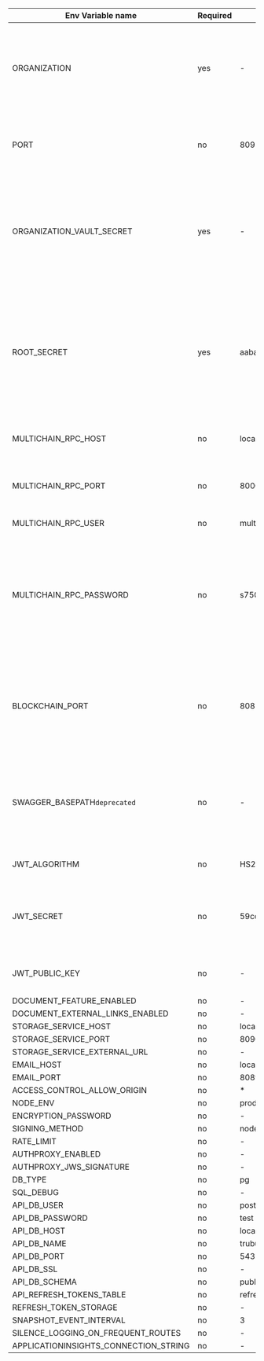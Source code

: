 | Env Variable name | Required | Default Value | Description |
|------------------|----------------------|---------------|-------------|
| ORGANIZATION | yes | - | In the blockchain network, each node is represented by its organization name. This environment variable sets this organization name. It is used to create the organization stream on the blockchain and is also displayed in the frontend's top right corner.  |
| PORT | no | 8091 | The port used to expose the API for your installation.  Example: If you run TruBudget locally and set API_PORT to `8080`, you can reach the API via `localhost:8080/api`.  |
| ORGANIZATION_VAULT_SECRET | yes | - | This is the key to en-/decrypt user data of an organization. If you want to add a new node for your organization, you want users to be able to log in on either node.  **Caution:** If you want to run TruBudget in production, make sure NOT to use the default value from the `.env_example` file! Invalid values: secret. |
| ROOT_SECRET | yes | aaba5fcbe677fc0d952c29d8928d283601a6e26ae84149185feb45fd81785f63 | The root secret is the password for the root user. If you start with an empty blockchain, the root user is needed to add other users, approve new nodes,.. If you don't set a value via the environment variable, the API generates one randomly and prints it to the console  **Caution:** If you want to run TruBudget in production, make sure to set a secure root secret.  |
| MULTICHAIN_RPC_HOST | no | localhost | The IP address of the blockchain (not multichain daemon,but they are usally the same) you want to connect to.  |
| MULTICHAIN_RPC_PORT | no | 8000 | The Port of the blockchain where the server is available for incoming http connections (e.g. readiness, versions, backup and restore)  |
| MULTICHAIN_RPC_USER | no | multichainrpc | The user used to connect to the multichain daemon.  |
| MULTICHAIN_RPC_PASSWORD | no | s750SiJnj50yIrmwxPnEdSzpfGlTAHzhaUwgqKeb0G1j | Password used by the API to connect to the blockchain. The password is set by the origin node upon start. Every beta node needs to use the same RPC password in order to be able to connect to the blockchain.  **Hint:** Although the MULTICHAIN_RPC_PASSWORD is not required it is highly recommended to set an own secure one.  |
| BLOCKCHAIN_PORT | no | 8085 | The port used to expose the multichain daemon of your Trubudget blockchain installation(bc). The port used to connect to the multichain daemon(api). This will be used internally for the communication between the API and the multichain daemon.  |
| SWAGGER_BASEPATH`deprecated` | no | - | deprecated This variable was used to choose which environment (prod or test) is used for testing the requests. The variable is deprecated now, as the Swagger documentation can be used for the prod and test environment separately. Example values: /. |
| JWT_ALGORITHM | no | HS256 | Algorithm used for signing and verifying JWTs. Allowed values: HS256, RS256. |
| JWT_SECRET | no | 59cc214d8a8128f72f8f130f71bd4a2c5f6c223ae9ea8b9484055150d1807fbd | A string that is used to sign JWT which are created by the authenticate endpoint of the api. If JWT_ALGORITHM is set to `RS256`, this is required and holds BASE64 encoded PEM encoded private key for RSA.  |
| JWT_PUBLIC_KEY | no | - | If JWT_ALGORITHM is set to `RS256`, this is required and holds BASE64 encoded PEM encoded public key for RSA.  |
| DOCUMENT_FEATURE_ENABLED | no | - | -  |
| DOCUMENT_EXTERNAL_LINKS_ENABLED | no | - | -  |
| STORAGE_SERVICE_HOST | no | localhost | -  |
| STORAGE_SERVICE_PORT | no | 8090 | -  |
| STORAGE_SERVICE_EXTERNAL_URL | no | - | -  |
| EMAIL_HOST | no | localhost | -  |
| EMAIL_PORT | no | 8089 | -  |
| ACCESS_CONTROL_ALLOW_ORIGIN | no | * | -  |
| NODE_ENV | no | production | -  |
| ENCRYPTION_PASSWORD | no | - | -  |
| SIGNING_METHOD | no | node | -  |
| RATE_LIMIT | no | - | - Allowed values: . |
| AUTHPROXY_ENABLED | no | - | -  |
| AUTHPROXY_JWS_SIGNATURE | no | - | -  |
| DB_TYPE | no | pg | -  |
| SQL_DEBUG | no | - | -  |
| API_DB_USER | no | postgres | -  |
| API_DB_PASSWORD | no | test | -  |
| API_DB_HOST | no | localhost | -  |
| API_DB_NAME | no | trubudget_email_service | -  |
| API_DB_PORT | no | 5432 | -  |
| API_DB_SSL | no | - | -  |
| API_DB_SCHEMA | no | public | -  |
| API_REFRESH_TOKENS_TABLE | no | refresh_token | -  |
| REFRESH_TOKEN_STORAGE | no | - | - Allowed values: db, memory. |
| SNAPSHOT_EVENT_INTERVAL | no | 3 | -  |
| SILENCE_LOGGING_ON_FREQUENT_ROUTES | no | - | -  |
| APPLICATIONINSIGHTS_CONNECTION_STRING | no | - | - Allowed values: . |
